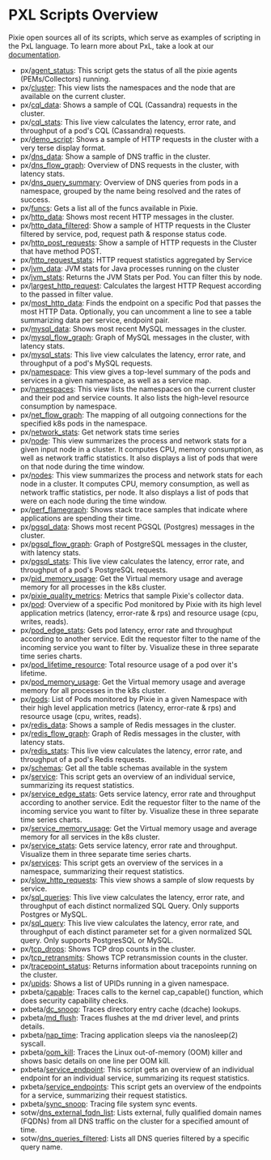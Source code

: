 
<!-- The text in this file is automatically generated by the update_readme.py script. -->
# PXL Scripts Overview

Pixie open sources all of its scripts, which serve as examples of scripting in the PxL language.
To learn more about PxL, take a look at our [documentation](https://docs.px.dev/reference/pxl).
- px/[agent_status](https://github.com/pixie-io/pixie/tree/main/src/pxl_scripts/px/agent_status): This script gets the status of all the pixie agents (PEMs/Collectors) running.
- px/[cluster](https://github.com/pixie-io/pixie/tree/main/src/pxl_scripts/px/cluster): This view lists the namespaces and the node that are available on the current cluster.
- px/[cql_data](https://github.com/pixie-io/pixie/tree/main/src/pxl_scripts/px/cql_data): Shows a sample of CQL (Cassandra) requests in the cluster.
- px/[cql_stats](https://github.com/pixie-io/pixie/tree/main/src/pxl_scripts/px/cql_stats): This live view calculates the latency, error rate, and throughput of a pod's CQL (Cassandra) requests.
- px/[demo_script](https://github.com/pixie-io/pixie/tree/main/src/pxl_scripts/px/demo_script): Shows a sample of HTTP requests in the cluster with a very terse display format.
- px/[dns_data](https://github.com/pixie-io/pixie/tree/main/src/pxl_scripts/px/dns_data): Show a sample of DNS traffic in the cluster.
- px/[dns_flow_graph](https://github.com/pixie-io/pixie/tree/main/src/pxl_scripts/px/dns_flow_graph): Overview of DNS requests in the cluster, with latency stats.
- px/[dns_query_summary](https://github.com/pixie-io/pixie/tree/main/src/pxl_scripts/px/dns_query_summary): Overview of DNS queries from pods in a namespace, grouped by the name being resolved and the rates of success.
- px/[funcs](https://github.com/pixie-io/pixie/tree/main/src/pxl_scripts/px/funcs): Gets a list all of the funcs available in Pixie.
- px/[http_data](https://github.com/pixie-io/pixie/tree/main/src/pxl_scripts/px/http_data): Shows most recent HTTP messages in the cluster.
- px/[http_data_filtered](https://github.com/pixie-io/pixie/tree/main/src/pxl_scripts/px/http_data_filtered): Show a sample of HTTP requests in the Cluster filtered by service, pod, request path & response status code.
- px/[http_post_requests](https://github.com/pixie-io/pixie/tree/main/src/pxl_scripts/px/http_post_requests): Show a sample of HTTP requests in the Cluster that have method POST.
- px/[http_request_stats](https://github.com/pixie-io/pixie/tree/main/src/pxl_scripts/px/http_request_stats): HTTP request statistics aggregated by Service
- px/[jvm_data](https://github.com/pixie-io/pixie/tree/main/src/pxl_scripts/px/jvm_data): JVM stats for Java processes running on the cluster
- px/[jvm_stats](https://github.com/pixie-io/pixie/tree/main/src/pxl_scripts/px/jvm_stats): Returns the JVM Stats per Pod. You can filter this by node.
- px/[largest_http_request](https://github.com/pixie-io/pixie/tree/main/src/pxl_scripts/px/largest_http_request): Calculates the largest HTTP Request according to the passed in filter value.
- px/[most_http_data](https://github.com/pixie-io/pixie/tree/main/src/pxl_scripts/px/most_http_data): Finds the endpoint on a specific Pod that passes the most HTTP Data. Optionally, you can uncomment a line to see a table summarizing data per service, endpoint pair.
- px/[mysql_data](https://github.com/pixie-io/pixie/tree/main/src/pxl_scripts/px/mysql_data): Shows most recent MySQL messages in the cluster.
- px/[mysql_flow_graph](https://github.com/pixie-io/pixie/tree/main/src/pxl_scripts/px/mysql_flow_graph): Graph of MySQL messages in the cluster, with latency stats.
- px/[mysql_stats](https://github.com/pixie-io/pixie/tree/main/src/pxl_scripts/px/mysql_stats): This live view calculates the latency, error rate, and throughput of a pod's MySQL requests.
- px/[namespace](https://github.com/pixie-io/pixie/tree/main/src/pxl_scripts/px/namespace): This view gives a top-level summary of the pods and services in a given namespace, as well as a service map.
- px/[namespaces](https://github.com/pixie-io/pixie/tree/main/src/pxl_scripts/px/namespaces): This view lists the namespaces on the current cluster and their pod and service counts. It also lists the high-level resource consumption by namespace.
- px/[net_flow_graph](https://github.com/pixie-io/pixie/tree/main/src/pxl_scripts/px/net_flow_graph): The mapping of all outgoing connections for the specified k8s pods in the namespace.
- px/[network_stats](https://github.com/pixie-io/pixie/tree/main/src/pxl_scripts/px/network_stats): Get network stats time series
- px/[node](https://github.com/pixie-io/pixie/tree/main/src/pxl_scripts/px/node): This view summarizes the process and network stats for a given input node in a cluster. It computes CPU, memory consumption, as well as network traffic statistics. It also displays a list of pods that were on that node during the time window.
- px/[nodes](https://github.com/pixie-io/pixie/tree/main/src/pxl_scripts/px/nodes): This view summarizes the process and network stats for each node in a cluster. It computes CPU, memory consumption, as well as network traffic statistics, per node. It also displays a list of pods that were on each node during the time window.
- px/[perf_flamegraph](https://github.com/pixie-io/pixie/tree/main/src/pxl_scripts/px/perf_flamegraph): Shows stack trace samples that indicate where applications are spending their time.
- px/[pgsql_data](https://github.com/pixie-io/pixie/tree/main/src/pxl_scripts/px/pgsql_data): Shows most recent PGSQL (Postgres) messages in the cluster.
- px/[pgsql_flow_graph](https://github.com/pixie-io/pixie/tree/main/src/pxl_scripts/px/pgsql_flow_graph): Graph of PostgreSQL messages in the cluster, with latency stats.
- px/[pgsql_stats](https://github.com/pixie-io/pixie/tree/main/src/pxl_scripts/px/pgsql_stats): This live view calculates the latency, error rate, and throughput of a pod's PostgreSQL requests.
- px/[pid_memory_usage](https://github.com/pixie-io/pixie/tree/main/src/pxl_scripts/px/pid_memory_usage): Get the Virtual memory usage and average memory for all processes in the k8s cluster.
- px/[pixie_quality_metrics](https://github.com/pixie-io/pixie/tree/main/src/pxl_scripts/px/pixie_quality_metrics): Metrics that sample Pixie's collector data.
- px/[pod](https://github.com/pixie-io/pixie/tree/main/src/pxl_scripts/px/pod): Overview of a specific Pod monitored by Pixie with its high level application metrics (latency, error-rate & rps) and resource usage (cpu, writes, reads).
- px/[pod_edge_stats](https://github.com/pixie-io/pixie/tree/main/src/pxl_scripts/px/pod_edge_stats): Gets pod latency, error rate and throughput according to another service. Edit the requestor filter to the name of the incoming service you want to filter by. Visualize these in three separate time series charts.
- px/[pod_lifetime_resource](https://github.com/pixie-io/pixie/tree/main/src/pxl_scripts/px/pod_lifetime_resource): Total resource usage of a pod over it's lifetime.
- px/[pod_memory_usage](https://github.com/pixie-io/pixie/tree/main/src/pxl_scripts/px/pod_memory_usage): Get the Virtual memory usage and average memory for all processes in the k8s cluster.
- px/[pods](https://github.com/pixie-io/pixie/tree/main/src/pxl_scripts/px/pods): List of Pods monitored by Pixie in a given Namespace with their high level application metrics (latency, error-rate & rps) and resource usage (cpu, writes, reads).
- px/[redis_data](https://github.com/pixie-io/pixie/tree/main/src/pxl_scripts/px/redis_data): Shows a sample of Redis messages in the cluster.
- px/[redis_flow_graph](https://github.com/pixie-io/pixie/tree/main/src/pxl_scripts/px/redis_flow_graph): Graph of Redis messages in the cluster, with latency stats.
- px/[redis_stats](https://github.com/pixie-io/pixie/tree/main/src/pxl_scripts/px/redis_stats): This live view calculates the latency, error rate, and throughput of a pod's Redis requests.
- px/[schemas](https://github.com/pixie-io/pixie/tree/main/src/pxl_scripts/px/schemas): Get all the table schemas available in the system
- px/[service](https://github.com/pixie-io/pixie/tree/main/src/pxl_scripts/px/service): This script gets an overview of an individual service, summarizing its request statistics.
- px/[service_edge_stats](https://github.com/pixie-io/pixie/tree/main/src/pxl_scripts/px/service_edge_stats): Gets service latency, error rate and throughput according to another service. Edit the requestor filter to the name of the incoming service you want to filter by. Visualize these in three separate time series charts.
- px/[service_memory_usage](https://github.com/pixie-io/pixie/tree/main/src/pxl_scripts/px/service_memory_usage): Get the Virtual memory usage and average memory for all services in the k8s cluster.
- px/[service_stats](https://github.com/pixie-io/pixie/tree/main/src/pxl_scripts/px/service_stats): Gets service latency, error rate and throughput. Visualize them in three separate time series charts.
- px/[services](https://github.com/pixie-io/pixie/tree/main/src/pxl_scripts/px/services): This script gets an overview of the services in a namespace, summarizing their request statistics.
- px/[slow_http_requests](https://github.com/pixie-io/pixie/tree/main/src/pxl_scripts/px/slow_http_requests): This view shows a sample of slow requests by service.
- px/[sql_queries](https://github.com/pixie-io/pixie/tree/main/src/pxl_scripts/px/sql_queries): This live view calculates the latency, error rate, and throughput of each distinct normalized SQL Query. Only supports Postgres or MySQL.
- px/[sql_query](https://github.com/pixie-io/pixie/tree/main/src/pxl_scripts/px/sql_query): This live view calculates the latency, error rate, and throughput of each distinct parameter set for a given normalized SQL query. Only supports PostgresSQL or MySQL.
- px/[tcp_drops](https://github.com/pixie-io/pixie/tree/main/src/pxl_scripts/px/tcp_drops): Shows TCP drop counts in the cluster.
- px/[tcp_retransmits](https://github.com/pixie-io/pixie/tree/main/src/pxl_scripts/px/tcp_retransmits): Shows TCP retransmission counts in the cluster.
- px/[tracepoint_status](https://github.com/pixie-io/pixie/tree/main/src/pxl_scripts/px/tracepoint_status): Returns information about tracepoints running on the cluster.
- px/[upids](https://github.com/pixie-io/pixie/tree/main/src/pxl_scripts/px/upids): Shows a list of UPIDs running in a given namespace.
- pxbeta/[capable](https://github.com/pixie-io/pixie/tree/main/src/pxl_scripts/pxbeta/capable): Traces calls to the kernel cap_capable() function, which does security capability checks.
- pxbeta/[dc_snoop](https://github.com/pixie-io/pixie/tree/main/src/pxl_scripts/pxbeta/dc_snoop): Traces directory entry cache (dcache) lookups.
- pxbeta/[md_flush](https://github.com/pixie-io/pixie/tree/main/src/pxl_scripts/pxbeta/md_flush): Traces flushes at the md driver level, and prints details.
- pxbeta/[nap_time](https://github.com/pixie-io/pixie/tree/main/src/pxl_scripts/pxbeta/nap_time): Tracing application sleeps via the nanosleep(2) syscall.
- pxbeta/[oom_kill](https://github.com/pixie-io/pixie/tree/main/src/pxl_scripts/pxbeta/oom_kill): Traces the Linux out-of-memory (OOM) killer and shows basic details on one line per OOM kill.
- pxbeta/[service_endpoint](https://github.com/pixie-io/pixie/tree/main/src/pxl_scripts/pxbeta/service_endpoint): This script gets an overview of an individual endpoint for an individual service, summarizing its request statistics.
- pxbeta/[service_endpoints](https://github.com/pixie-io/pixie/tree/main/src/pxl_scripts/pxbeta/service_endpoints): This script gets an overview of the endpoints for a service, summarizing their request statistics.
- pxbeta/[sync_snoop](https://github.com/pixie-io/pixie/tree/main/src/pxl_scripts/pxbeta/sync_snoop): Tracing file system sync events.
- sotw/[dns_external_fqdn_list](https://github.com/pixie-io/pixie/tree/main/src/pxl_scripts/sotw/dns_external_fqdn_list): Lists external, fully qualified domain names (FQDNs) from all DNS traffic on the cluster for a specified amount of time.
- sotw/[dns_queries_filtered](https://github.com/pixie-io/pixie/tree/main/src/pxl_scripts/sotw/dns_queries_filtered): Lists all DNS queries filtered by a specific query name.

